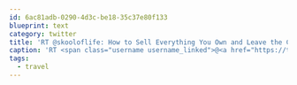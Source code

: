 ```yaml
---
id: 6ac81adb-0290-4d3c-be18-35c37e80f133
blueprint: text
category: twitter
title: 'RT @skooloflife: How to Sell Everything You Own and Leave the Country in a Month: http://bit.ly/g0iDIm (for the afternoon crowd) #travel ...'
caption: 'RT <span class="username username_linked">@<a href="https://twitter.com/skooloflife" title="skooloflife">skooloflife</a></span>: How to Sell Everything You Own and Leave the Country in a Month: http://bit.ly/g0iDIm (for the afternoon crowd) <span class="hashtag hashtag_local">#<a href="http://tweettemp.darylchymko.ca/?tag=travel">travel</a> ...'
tags:
  - travel
---
```

